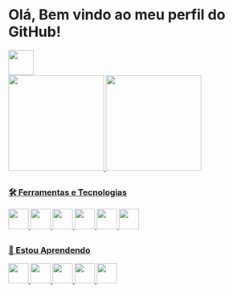 <div><h1> Olá, Bem vindo ao meu perfil do GitHub! </h1><img height="50em" src="https://github.com/oPjorr/gif-ola/blob/master/hi.gif"></div>
<div>
<a href="https://oPjorr">
<img height="190em" src="https://github-readme-stats.vercel.app/api/top-langs/?username=opjorr&layout=compact&langs_count=7&theme=outrun"/>
<img height="190em" src="https://github-readme-stats.vercel.app/api?username=opjorr&show_icons=true&theme=outrun&include_all_commits=true&count_private=true"/>
</div>
  
##
  
### 🛠 Ferramentas e Tecnologias
<div>
<img src="https://cdn.jsdelivr.net/gh/devicons/devicon/icons/vscode/vscode-original.svg" width="40" height="40"/>
<img src="https://cdn.jsdelivr.net/gh/devicons/devicon/icons/python/python-original.svg" width="40" height="40"/> 
<img src="https://cdn.jsdelivr.net/gh/devicons/devicon/icons/vuejs/vuejs-original.svg" width="40" height="40"/>
<img src="https://cdn.jsdelivr.net/gh/devicons/devicon/icons/javascript/javascript-original.svg" width="40" height="40"/>
<img src="https://cdn.jsdelivr.net/gh/devicons/devicon/icons/html5/html5-original.svg" width="40" height="40"/>
<img src="https://cdn.jsdelivr.net/gh/devicons/devicon/icons/css3/css3-original.svg" width="40" height="40"/>                         
</div>
  
##
  
### 🚀 Estou Aprendendo
<div>
<img src="https://cdn.jsdelivr.net/gh/devicons/devicon/icons/linux/linux-original.svg" width="40" height="40"/>
<img src="https://cdn.jsdelivr.net/gh/devicons/devicon/icons/django/django-plain.svg" width="40" height="40"/>
<img src="https://cdn.jsdelivr.net/gh/devicons/devicon/icons/mysql/mysql-original-wordmark.svg" width="40" height="40"/>
<img src="https://cdn.jsdelivr.net/gh/devicons/devicon/icons/git/git-original.svg" width="40" height="40"/>
<img src="https://cdn.jsdelivr.net/gh/devicons/devicon/icons/bash/bash-original.svg" width="40" height="40"/>
          
<div>

